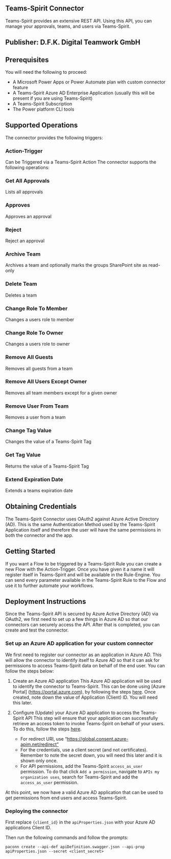 
## Teams-Spirit Connector
Teams-Spirit provides an extensive REST API.  Using this API, you can manage your approvals, teams, and users via Teams-Spirit.

## Publisher: D.F.K. Digital Teamwork GmbH

## Prerequisites
You will need the following to proceed:
* A Microsoft Power Apps or Power Automate plan with custom connector feature
* A Teams-Spirit Azure AD Enterprise Application (usually this will be present if you are using Teams-Spirit)
* A Teams-Spirit Subscription
* The Power platform CLI tools


## Supported Operations
The connector provides the following triggers:
### Action-Trigger
Can be Triggered via a Teams-Spirit Action
The connector supports the following operations:
### Get All Approvals
Lists all approvals
### Approves
Approves an approval
### Reject
Reject an approval
### Archive Team
Archives a team and optionally marks the groups SharePoint site as read-only
### Delete Team
Deletes a team
### Change Role To Member
Changes a users role to member
### Change Role To Owner
Changes a users role to owner
### Remove All Guests
Removes all guests from a team
### Remove All Users Except Owner
Removes all team members except for a given owner
### Remove User From Team
Removes a user from a team
### Change Tag Value
Changes the value of a Teams-Spirit Tag
### Get Tag Value
Returns the value of a Teams-Spirit Tag
### Extend Expiration Date
Extends a teams expiration date

## Obtaining Credentials

The Teams-Spirit Connector uses OAuth2 against Azure Active Directory (AD). This is the same Authentication Method used by the Teams-Spirit Application itself and therefore the user will have the same permissions in both the connector and the app.

## Getting Started
If you want a Flow to be triggered by a Teams-Spirit Rule you can create a new Flow with the Action-Trigger. Once you have given it a name it will register itself in Teams-Spirit and will be available in the Rule-Engine. You can send every parameter available in the Teams-Spirit Rule to the Flow and use it to further automate your workflows.

## Deployment Instructions
Since the Teams-Spirit API is secured by Azure Active Directory (AD) via OAuth2, we first need to set up a few things in Azure AD so that our connectors can securely access the API.  After that is completed, you can create and test the connector.

### Set up an Azure AD application for your custom connector
We first need to register our connector as an application in Azure AD.  This will allow the connector to identify itself to Azure AD so that it can ask for permissions to access Teams-Spirit data on behalf of the end user. You can follow the steps below:

1. Create an Azure AD application
This Azure AD application will be used to identify the connector to Teams-Spirit.  This can be done using [Azure Portal] (https://portal.azure.com), by following the steps [here](https://docs.microsoft.com/en-us/azure/active-directory/develop/quickstart-register-app).  Once created, note down the value of Application (Client) ID.  You will need this later.

2. Configure (Update) your Azure AD application to access the Teams-Spirit API
This step will ensure that your application can successfully retrieve an access token to invoke Teams-Spirit on behalf of your users.  To do this, follow the steps [here](https://docs.microsoft.com/en-us/azure/active-directory/develop/quickstart-configure-app-access-web-apis).
    - For redirect URI, use “https://global.consent.azure-apim.net/redirect”
    - For the credentials, use a client secret (and not certificates).  Remember to note the secret down, you will need this later and it is shown only once.
    - For API permissions, add the Teams-Spirit ``access_as_user`` permission. To do that click ``Add a permission``, navigate to ``APIs my organization uses``, search for Teams-Spirit and add the ``access_as_user`` permission.
   
At this point, we now have a valid Azure AD application that can be used to get permissions from end users and access Teams-Spirit.

### Deploying the connector

First replace ``{client_id}`` in the ``apiProperties.json`` with your Azure AD applications Client ID. 

Then run the following commands and follow the prompts:

```paconn
paconn create --api-def apiDefinition.swagger.json --api-prop apiProperties.json --secret <client_secret>
```
